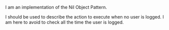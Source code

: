 I am an implementation of the Nil Object Pattern.

I should be used to describe the action to execute when no user is logged. I am here to avoid to check all the time the user is logged.